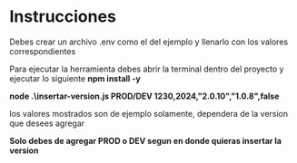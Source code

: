 # Instrucciones

Debes crear un archivo .env como el del ejemplo y llenarlo con los valores correspondientes

Para ejecutar la herramienta debes abrir la terminal dentro del proyecto y ejecutar lo siguiente
<b>
npm install -y
</b>

<b>
node .\insertar-version.js PROD/DEV 1230,2024,"2.0.10","1.0.8",false
</b>

los valores mostrados son de ejemplo solamente, dependera de la version que desees agregar

<b>Solo debes de agregar PROD o DEV segun en donde quieras insertar la version</b>
